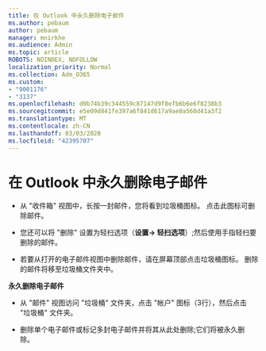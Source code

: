 ```yaml
---
title: 在 Outlook 中永久删除电子邮件
ms.author: pebaum
author: pebaum
manager: mnirkhe
ms.audience: Admin
ms.topic: article
ROBOTS: NOINDEX, NOFOLLOW
localization_priority: Normal
ms.collection: Adm_O365
ms.custom:
- "9001176"
- "3137"
ms.openlocfilehash: d9b74b39c344559c87147d9f8efb6b6e6f8238b3
ms.sourcegitcommit: e5e09d841fe397a6f841d617a9ae0a560d41a3f2
ms.translationtype: MT
ms.contentlocale: zh-CN
ms.lasthandoff: 03/03/2020
ms.locfileid: "42395707"
---
```

# <a name="permanently-delete-an-email-in-outlook"></a>在 Outlook 中永久删除电子邮件

- 从 "收件箱" 视图中，长按一封邮件，您将看到垃圾桶图标。 点击此图标可删除邮件。

- 您还可以将 "删除" 设置为轻扫选项（**设置-> 轻扫选项**）;然后使用手指轻扫要删除的邮件。 

- 若要从打开的电子邮件视图中删除邮件，请在屏幕顶部点击垃圾桶图标。 删除的邮件将移至垃圾桶文件夹中。 

**永久删除电子邮件**

- 从 "邮件" 视图访问 "垃圾桶" 文件夹，点击 "帐户" 图标（3行），然后点击 "垃圾桶" 文件夹。

- 删除单个电子邮件或标记多封电子邮件并将其从此处删除;它们将被永久删除。